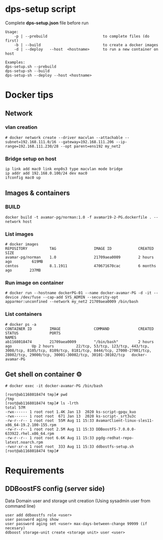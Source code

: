 # dps-setup script

Complete **dps-setup.json** file before run 

```
Usage:
    -p | --prebuild                         to complete files (do first)
    -b | --build                            to create a docker images
    -d | --deploy   --host  <hostname>      to run a new container on host
```
```
Examples: 
dps-setup.sh --prebuild
dps-setup-sh --build
dps-setup-sh --deploy --host <hostname>
```

# Docker tips
## Network 
### vlan creation

```
# docker network create --driver macvlan --attachable --subnet=192.168.111.0/16 --gateway=192.168.111.206 --ip-range=192.168.111.230/28 --opt parent=ens192 my_net2

```

### Bridge setup on host

```
ip link add mac0 link enp0s3 type macvlan mode bridge
ip addr add 192.168.0.100/24 dev mac0
ifconfig mac0 up

```

## Images & containers
### BUILD 

```
docker build -t avamar-pg/norman:1.0 -f avamar19-2-PG.dockerfile . --network host

```
### List images

```
# docker images 
REPOSITORY          TAG                 IMAGE ID            CREATED             SIZE
avamar-pg/norman    1.0                 21709aea0009        2 hours ago         619MB
centos              8.1.1911            470671670cac        6 months ago        237MB
```

### Run image on container

```
# docker run --hostname dockerPG-01 --name docker-avamar-PG -d -it --device /dev/fuse --cap-add SYS_ADMIN --security-opt apparmor:unconfined --network my_net2 21709aea0009 /bin/bash

```
### List containers 

```
# docker ps -a
CONTAINER ID        IMAGE               COMMAND             CREATED             STATUS              PORTS                                                                                                                                                         NAMES
ab1168018474        21709aea0009        "/bin/bash"         2 hours ago         Up 2 hours          22/tcp, 53/tcp, 123/tcp, 443/tcp, 3008/tcp, 8105/tcp, 8109/tcp, 8181/tcp, 8444/tcp, 27000-27001/tcp, 28002/tcp, 29000/tcp, 30001-30002/tcp, 30101-30102/tcp   docker-avamar-PG

```

## Get shell on container ⚙

```
# docker exec -it docker-avamar-PG /bin/bash

```

```
[root@ab1168018474 tmp]# pwd
/tmp
[root@ab1168018474 tmp]# ls -lrth
total 57M
-rwx------ 1 root root 1.4K Jan 13  2020 ks-script-gpqu_kuo
-rwx------ 1 root root  671 Jan 13  2020 ks-script-_srt3u3c
-rw-r--r-- 1 root root  55M Aug 11 15:33 AvamarClient-linux-sles11-x86_64-19.2.100-155.rpm
-rw-r--r-- 1 root root 2.5M Aug 11 15:33 DDBoostFS-7.0.0.0-633922.rhel.x86_64.rpm
-rw-r--r-- 1 root root 6.6K Aug 11 15:33 pgdg-redhat-repo-latest.noarch.rpm
-rwxr-xr-x 1 root root  333 Aug 11 15:33 ddbostfs-setup.sh
[root@ab1168018474 tmp]#

```
# Requirements 
## DDBoostFS config (server side)
Data Domain user and storage unit creation (Using sysadmin user from command line)

```
user add ddboostfs role <user>
user password aging show
user password aging set <user> max-days-between-change 99999 (if necesary)
ddboost storage-unit create <storage unit> user <user>